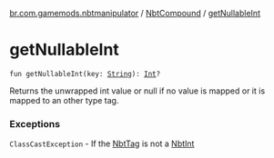 [br.com.gamemods.nbtmanipulator](../index.md) / [NbtCompound](index.md) / [getNullableInt](./get-nullable-int.md)

# getNullableInt

`fun getNullableInt(key: `[`String`](https://kotlinlang.org/api/latest/jvm/stdlib/kotlin/-string/index.html)`): `[`Int`](https://kotlinlang.org/api/latest/jvm/stdlib/kotlin/-int/index.html)`?`

Returns the unwrapped int value or null if no value is mapped or it is mapped to an other type tag.

### Exceptions

`ClassCastException` - If the [NbtTag](../-nbt-tag/index.md) is not a [NbtInt](../-nbt-int/index.md)